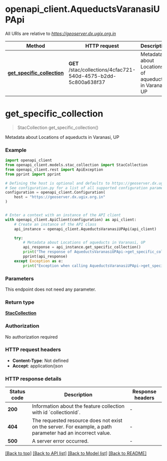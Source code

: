 # openapi_client.AqueductsVaranasiUPApi

All URIs are relative to *https://geoserver.dx.ugix.org.in*

Method | HTTP request | Description
------------- | ------------- | -------------
[**get_specific_collection**](AqueductsVaranasiUPApi.md#get_specific_collection) | **GET** /stac/collections/4cfac721-540d-4575-b2dd-5c800a638f37 | Metadata about Locations of aqueducts in Varanasi, UP


# **get_specific_collection**
> StacCollection get_specific_collection()

Metadata about Locations of aqueducts in Varanasi, UP

### Example


```python
import openapi_client
from openapi_client.models.stac_collection import StacCollection
from openapi_client.rest import ApiException
from pprint import pprint

# Defining the host is optional and defaults to https://geoserver.dx.ugix.org.in
# See configuration.py for a list of all supported configuration parameters.
configuration = openapi_client.Configuration(
    host = "https://geoserver.dx.ugix.org.in"
)


# Enter a context with an instance of the API client
with openapi_client.ApiClient(configuration) as api_client:
    # Create an instance of the API class
    api_instance = openapi_client.AqueductsVaranasiUPApi(api_client)

    try:
        # Metadata about Locations of aqueducts in Varanasi, UP
        api_response = api_instance.get_specific_collection()
        print("The response of AqueductsVaranasiUPApi->get_specific_collection:\n")
        pprint(api_response)
    except Exception as e:
        print("Exception when calling AqueductsVaranasiUPApi->get_specific_collection: %s\n" % e)
```



### Parameters

This endpoint does not need any parameter.

### Return type

[**StacCollection**](StacCollection.md)

### Authorization

No authorization required

### HTTP request headers

 - **Content-Type**: Not defined
 - **Accept**: application/json

### HTTP response details

| Status code | Description | Response headers |
|-------------|-------------|------------------|
**200** | Information about the feature collection with id &#x60;collectionId&#x60;. |  -  |
**404** | The requested resource does not exist on the server. For example, a path parameter had an incorrect value. |  -  |
**500** | A server error occurred. |  -  |

[[Back to top]](#) [[Back to API list]](../README.md#documentation-for-api-endpoints) [[Back to Model list]](../README.md#documentation-for-models) [[Back to README]](../README.md)

